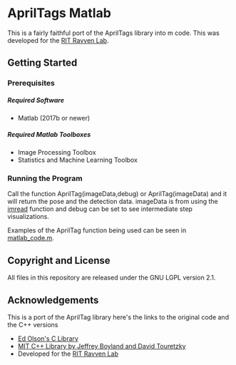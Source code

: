 # AprilTags Matlab 
This is a fairly faithful port of the AprilTags library into m code. This was developed for the [RIT Ravven Lab](http://www.ritravvenlab.com/).

## Getting Started

### Prerequisites

##### Required Software
* Matlab (2017b or newer)

##### Required Matlab Toolboxes
* Image Processing Toolbox
* Statistics and Machine Learning Toolbox

### Running the Program
Call the function AprilTag(imageData,debug) or  AprilTag(imageData) and it will return the pose and the detection data.
imageData is from using the [imread](https://www.mathworks.com/help/matlab/ref/imread.html) function and debug can be set to see intermediate step visualizations. 

Examples of the AprilTag function being used can be seen in [matlab_code.m](src/matlab_code.m).

## Copyright and License
All files in this repository are released under the GNU LGPL version 2.1.

## Acknowledgements
This is a port of the AprilTag library here's the links to the original code and the C++ versions
* [Ed Olson's C Library](https://april.eecs.umich.edu/software/apriltag/)
* [MIT C++ Library by Jeffrey Boyland and David Touretzky](http://people.csail.mit.edu/kaess/apriltags/)
* Developed for the [RIT Ravven Lab](http://www.ritravvenlab.com/)
